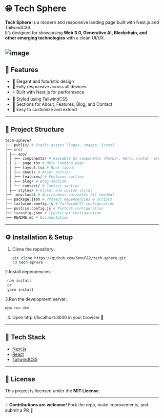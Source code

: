 # 🌐 Tech Sphere

**Tech Sphere** is a modern and responsive landing page built with Next.js and TailwindCSS.  
It’s designed for showcasing **Web 3.0, Generative AI, Blockchain, and other emerging technologies** with a clean UI/UX.  

![image](https://github.com/SonuR12/tech-sphere/blob/main/public/images/demo.png)
---

## 🚀 Features
- 🌟 Elegant and futuristic design  
- 📱 Fully responsive across all devices  
- ⚡ Built with Next.js for performance  
- 🎨 Styled using TailwindCSS  
- 📰 Sections for About, Features, Blog, and Contact  
- 🔗 Easy to customize and extend  

---

## 📂 Project Structure

```bash
tech-sphere/
│── public/ # Static assets (logos, images, icons)
│── src/
│ ├── app/
│ │ ├── components/ # Reusable UI components (Navbar, Hero, Footer, etc.)
│ │ ├── page.tsx # Main landing page
│ │ ├── layout.tsx # Root layout
│ │ ├── about/ # About section
│ │ ├── features/ # Features section
│ │ ├── blog/ # Blog section
│ │ └── contact/ # Contact section
│ ├── styles/ # Global and custom styles
│── .env.local # Environment variables (if needed)
│── package.json # Project dependencies & scripts
│── tailwind.config.js # TailwindCSS configuration
│── postcss.config.js # PostCSS configuration
│── tsconfig.json # TypeScript configuration
│── README.md # Documentation

```

---

## ⚙️ Installation & Setup

1. Clone the repository:
   ```bash
   git clone https://github.com/SonuR12/tech-sphere.git
   cd tech-sphere
   ```

2.Install dependencies:
  ```bash
   npm install
   or
   yarn install
   ```
3.Run the development server:
  ```bash
  npm run dev
  ```
4. Open http://localhost:3000 in your browser 🚀

---

## 📌 Tech Stack
- [Next.js](https://nextjs.org/)  
- [React](https://react.dev/)  
- [TailwindCSS](https://tailwindcss.com/)  

---

## 📜 License
This project is licensed under the **MIT License**.

---

💡 **Contributions are welcome!** Fork the repo, make improvements, and submit a PR 🚀


